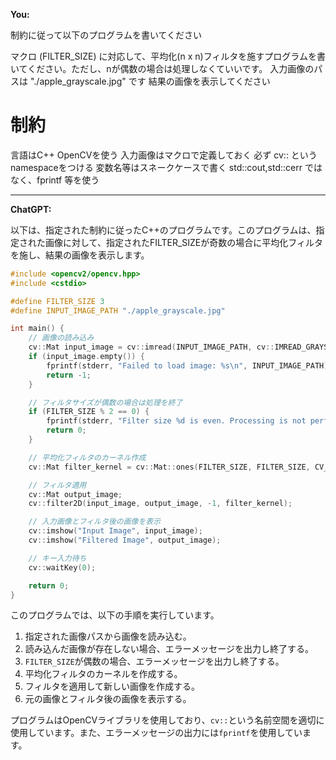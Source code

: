 **You:**

制約に従って以下のプログラムを書いてください

マクロ (FILTER_SIZE) に対応して、平均化(n x n)フィルタを施すプログラムを書いてください。ただし、nが偶数の場合は処理しなくていいです。
入力画像のパスは "./apple_grayscale.jpg" です
結果の画像を表示してください

# 制約
言語はC++
OpenCVを使う
入力画像はマクロで定義しておく
必ず cv:: というnamespaceをつける
変数名等はスネークケースで書く
std::cout,std::cerr ではなく、fprintf 等を使う

* * *

**ChatGPT:**

以下は、指定された制約に従ったC++のプログラムです。このプログラムは、指定された画像に対して、指定されたFILTER_SIZEが奇数の場合に平均化フィルタを施し、結果の画像を表示します。

```cpp
#include <opencv2/opencv.hpp>
#include <cstdio>

#define FILTER_SIZE 3
#define INPUT_IMAGE_PATH "./apple_grayscale.jpg"

int main() {
    // 画像の読み込み
    cv::Mat input_image = cv::imread(INPUT_IMAGE_PATH, cv::IMREAD_GRAYSCALE);
    if (input_image.empty()) {
        fprintf(stderr, "Failed to load image: %s\n", INPUT_IMAGE_PATH);
        return -1;
    }

    // フィルタサイズが偶数の場合は処理を終了
    if (FILTER_SIZE % 2 == 0) {
        fprintf(stderr, "Filter size %d is even. Processing is not performed.\n", FILTER_SIZE);
        return 0;
    }

    // 平均化フィルタのカーネル作成
    cv::Mat filter_kernel = cv::Mat::ones(FILTER_SIZE, FILTER_SIZE, CV_32F) / (float)(FILTER_SIZE * FILTER_SIZE);

    // フィルタ適用
    cv::Mat output_image;
    cv::filter2D(input_image, output_image, -1, filter_kernel);

    // 入力画像とフィルタ後の画像を表示
    cv::imshow("Input Image", input_image);
    cv::imshow("Filtered Image", output_image);

    // キー入力待ち
    cv::waitKey(0);

    return 0;
}
```

このプログラムでは、以下の手順を実行しています。

1. 指定された画像パスから画像を読み込む。
2. 読み込んだ画像が存在しない場合、エラーメッセージを出力し終了する。
3. `FILTER_SIZE`が偶数の場合、エラーメッセージを出力し終了する。
4. 平均化フィルタのカーネルを作成する。
5. フィルタを適用して新しい画像を作成する。
6. 元の画像とフィルタ後の画像を表示する。

プログラムはOpenCVライブラリを使用しており、`cv::`という名前空間を適切に使用しています。また、エラーメッセージの出力には`fprintf`を使用しています。
